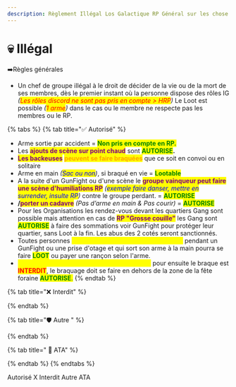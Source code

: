 ```yaml
---
description: Règlement Illégal Los Galactique RP Général sur les chose illégal
---
```


# 💀 Illégal

➡️Règles générales

* Un chef de groupe illégal à le droit de décider de la vie ou de la mort de ses membres, dès le premier instant où la personne dispose des rôles IG _(<mark style="color:red;">Les rôles discord ne sont pas pris en compte > HRP</mark>)_ Le Loot est possible _(<mark style="color:red;">1 arme</mark>)_ dans le cas ou le membre ne respecte pas les membres ou le RP.

{% tabs %}
{% tab title="✅ Autorisé" %}
* Arme sortie par accident = <mark style="color:green;">**Non pris en compte en RP.**</mark>
* Les <mark style="color:purple;">**ajouts de scène sur point chaud**</mark> sont <mark style="color:green;">**AUTORISE**</mark>**.**
* <mark style="color:purple;">**Les backeuses**</mark> <mark style="color:orange;">**peuvent se faire braquées**</mark> que ce soit en convoi ou en solitaire
* Arme en main _(<mark style="color:blue;">Sac ou non</mark>)_, si braqué en vie = <mark style="color:green;">**Lootable**</mark>
* A la suite d'un GunFight ou d'une scène le <mark style="color:purple;">**groupe vainqueur peut faire une scène d'humiliations RP**</mark> _(<mark style="color:blue;">exemple faire danser, mettre en surrender, insulte RP</mark>)_ contre le groupe perdant. = <mark style="color:green;">**AUTORISE**</mark>
* **/**<mark style="color:purple;">**porter un cadavre**</mark> _(Pas d’arme en main & Pas courir)_ = <mark style="color:green;">**AUTORISE**</mark>
* Pour les Organisations les rendez-vous devant les quartiers Gang sont possible mais attention en cas de <mark style="color:purple;">**RP "Grosse couille"**</mark> les Gang sont <mark style="color:green;">**AUTORISE**</mark> à faire des sommations voir GunFight pour protéger leur quartier, sans Loot à la fin. Les abus des 2 cotés seront sanctionnés.
* Toutes personnes <mark style="color:yellow;">**avec une sacoche ou un sac invisible**</mark> pendant un GunFight ou une prise d'otage et qui sort son arme à la main pourra se faire <mark style="color:green;">**LOOT**</mark> ou payer une rançon selon l'arme.
* <mark style="color:yellow;">**Attendre qu'une personne sorte du paintball**</mark> pour ensuite le braque est <mark style="color:red;">**INTERDIT**</mark>, le braquage doit se faire en dehors de la zone de la fête foraine <mark style="color:green;">**AUTORISE**</mark><mark style="color:green;">.</mark>
{% endtab %}

{% tab title="❌ Interdit" %}

{% endtab %}

{% tab title="🛡️ Autre " %}

{% endtab %}

{% tab title=" 💊 ATA" %}

{% endtab %}
{% endtabs %}

Autorisé X Interdit Autre ATA
